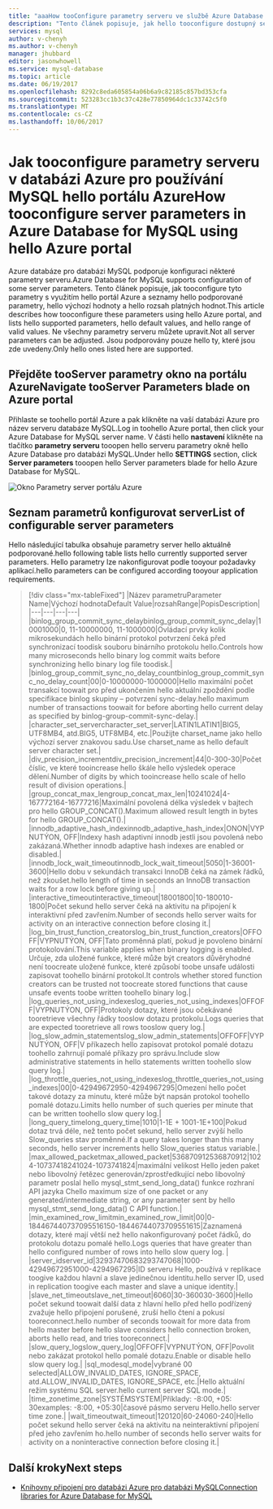 ```yaml
---
title: "aaaHow tooConfigure parametry serveru ve službě Azure Database pro databázi MySQL | Microsoft Docs"
description: "Tento článek popisuje, jak hello tooconfigure dostupný server pro parametry v Azure databázi MySQL pomocí portálu Azure."
services: mysql
author: v-chenyh
ms.author: v-chenyh
manager: jhubbard
editor: jasonwhowell
ms.service: mysql-database
ms.topic: article
ms.date: 06/19/2017
ms.openlocfilehash: 8292c8eda605854a06b6a9c82185c857bd353cfa
ms.sourcegitcommit: 523283cc1b3c37c428e77850964dc1c33742c5f0
ms.translationtype: MT
ms.contentlocale: cs-CZ
ms.lasthandoff: 10/06/2017
---
```

# <a name="how-tooconfigure-server-parameters-in-azure-database-for-mysql-using-hello-azure-portal"></a><span data-ttu-id="c54db-103">Jak tooconfigure parametry serveru v databázi Azure pro používání MySQL hello portálu Azure</span><span class="sxs-lookup"><span data-stu-id="c54db-103">How tooconfigure server parameters in Azure Database for MySQL using hello Azure portal</span></span>

<span data-ttu-id="c54db-104">Azure databáze pro databázi MySQL podporuje konfiguraci některé parametry serveru.</span><span class="sxs-lookup"><span data-stu-id="c54db-104">Azure Database for MySQL supports configuration of some server parameters.</span></span> <span data-ttu-id="c54db-105">Tento článek popisuje, jak tooconfigure tyto parametry s využitím hello portál Azure a seznamy hello podporované parametry, hello výchozí hodnoty a hello rozsah platných hodnot.</span><span class="sxs-lookup"><span data-stu-id="c54db-105">This article describes how tooconfigure these parameters using hello Azure portal, and lists hello supported parameters, hello default values, and hello range of valid values.</span></span> <span data-ttu-id="c54db-106">Ne všechny parametry serveru můžete upravit.</span><span class="sxs-lookup"><span data-stu-id="c54db-106">Not all server parameters can be adjusted.</span></span> <span data-ttu-id="c54db-107">Jsou podporovány pouze hello ty, které jsou zde uvedeny.</span><span class="sxs-lookup"><span data-stu-id="c54db-107">Only hello ones listed here are supported.</span></span>

## <a name="navigate-tooserver-parameters-blade-on-azure-portal"></a><span data-ttu-id="c54db-108">Přejděte tooServer parametry okno na portálu Azure</span><span class="sxs-lookup"><span data-stu-id="c54db-108">Navigate tooServer Parameters blade on Azure portal</span></span>

<span data-ttu-id="c54db-109">Přihlaste se toohello portál Azure a pak klikněte na vaší databázi Azure pro název serveru databáze MySQL.</span><span class="sxs-lookup"><span data-stu-id="c54db-109">Log in toohello Azure portal, then click your Azure Database for MySQL server name.</span></span> <span data-ttu-id="c54db-110">V části hello **nastavení** klikněte na tlačítko **parametry serveru** tooopen hello serveru parametry okně hello Azure Database pro databázi MySQL.</span><span class="sxs-lookup"><span data-stu-id="c54db-110">Under hello **SETTINGS** section, click **Server parameters** tooopen hello Server parameters blade for hello Azure Database for MySQL.</span></span>

![Okno Parametry server portálu Azure](./media/howto-server-parameters/auzre-portal-server-parameters.png)

## <a name="list-of-configurable-server-parameters"></a><span data-ttu-id="c54db-112">Seznam parametrů konfigurovat server</span><span class="sxs-lookup"><span data-stu-id="c54db-112">List of configurable server parameters</span></span>

<span data-ttu-id="c54db-113">Hello následující tabulka obsahuje parametry server hello aktuálně podporované.</span><span class="sxs-lookup"><span data-stu-id="c54db-113">hello following table lists hello currently supported server parameters.</span></span> <span data-ttu-id="c54db-114">Hello parametry lze nakonfigurovat podle tooyour požadavky aplikací.</span><span class="sxs-lookup"><span data-stu-id="c54db-114">hello parameters can be configured according tooyour application requirements.</span></span>

> [!div class="mx-tableFixed"]
|<span data-ttu-id="c54db-115">Název parametru</span><span class="sxs-lookup"><span data-stu-id="c54db-115">Parameter Name</span></span>|<span data-ttu-id="c54db-116">Výchozí hodnota</span><span class="sxs-lookup"><span data-stu-id="c54db-116">Default Value</span></span>|<span data-ttu-id="c54db-117">rozsah</span><span class="sxs-lookup"><span data-stu-id="c54db-117">Range</span></span>|<span data-ttu-id="c54db-118">Popis</span><span class="sxs-lookup"><span data-stu-id="c54db-118">Description</span></span>|
|---|---|---|---|
|<span data-ttu-id="c54db-119">binlog_group_commit_sync_delay</span><span class="sxs-lookup"><span data-stu-id="c54db-119">binlog_group_commit_sync_delay</span></span>|<span data-ttu-id="c54db-120">1000</span><span class="sxs-lookup"><span data-stu-id="c54db-120">1000</span></span>|<span data-ttu-id="c54db-121">0, 11-1000000</span><span class="sxs-lookup"><span data-stu-id="c54db-121">0, 11-1000000</span></span>|<span data-ttu-id="c54db-122">Ovládací prvky kolik mikrosekundách hello binární protokol potvrzení čeká před synchronizací toodisk souboru binárního protokolu hello.</span><span class="sxs-lookup"><span data-stu-id="c54db-122">Controls how many microseconds hello binary log commit waits before synchronizing hello binary log file toodisk.</span></span>|
|<span data-ttu-id="c54db-123">binlog_group_commit_sync_no_delay_count</span><span class="sxs-lookup"><span data-stu-id="c54db-123">binlog_group_commit_sync_no_delay_count</span></span>|<span data-ttu-id="c54db-124">0</span><span class="sxs-lookup"><span data-stu-id="c54db-124">0</span></span>|<span data-ttu-id="c54db-125">0-1000000</span><span class="sxs-lookup"><span data-stu-id="c54db-125">0-1000000</span></span>|<span data-ttu-id="c54db-126">Hello maximální počet transakcí toowait pro před ukončením hello aktuální zpoždění podle specifikace binlog skupiny – potvrzení sync-delay.</span><span class="sxs-lookup"><span data-stu-id="c54db-126">hello maximum number of transactions toowait for before aborting hello current delay as specified by binlog-group-commit-sync-delay.</span></span>|
|<span data-ttu-id="c54db-127">character_set_server</span><span class="sxs-lookup"><span data-stu-id="c54db-127">character_set_server</span></span>|<span data-ttu-id="c54db-128">LATIN1</span><span class="sxs-lookup"><span data-stu-id="c54db-128">LATIN1</span></span>|<span data-ttu-id="c54db-129">BIG5, UTF8MB4, atd.</span><span class="sxs-lookup"><span data-stu-id="c54db-129">BIG5, UTF8MB4, etc.</span></span>|<span data-ttu-id="c54db-130">Použijte charset_name jako hello výchozí server znakovou sadu.</span><span class="sxs-lookup"><span data-stu-id="c54db-130">Use charset_name as hello default server character set.</span></span>|
|<span data-ttu-id="c54db-131">div_precision_increment</span><span class="sxs-lookup"><span data-stu-id="c54db-131">div_precision_increment</span></span>|<span data-ttu-id="c54db-132">4</span><span class="sxs-lookup"><span data-stu-id="c54db-132">4</span></span>|<span data-ttu-id="c54db-133">0-30</span><span class="sxs-lookup"><span data-stu-id="c54db-133">0-30</span></span>|<span data-ttu-id="c54db-134">Počet číslic, ve které tooincrease hello škále hello výsledek operace dělení.</span><span class="sxs-lookup"><span data-stu-id="c54db-134">Number of digits by which tooincrease hello scale of hello result of division operations.</span></span>|
|<span data-ttu-id="c54db-135">group_concat_max_len</span><span class="sxs-lookup"><span data-stu-id="c54db-135">group_concat_max_len</span></span>|<span data-ttu-id="c54db-136">1024</span><span class="sxs-lookup"><span data-stu-id="c54db-136">1024</span></span>|<span data-ttu-id="c54db-137">4-16777216</span><span class="sxs-lookup"><span data-stu-id="c54db-137">4-16777216</span></span>|<span data-ttu-id="c54db-138">Maximální povolená délka výsledek v bajtech pro hello GROUP_CONCAT().</span><span class="sxs-lookup"><span data-stu-id="c54db-138">Maximum allowed result length in bytes for hello GROUP_CONCAT().</span></span>|
|<span data-ttu-id="c54db-139">innodb_adaptive_hash_index</span><span class="sxs-lookup"><span data-stu-id="c54db-139">innodb_adaptive_hash_index</span></span>|<span data-ttu-id="c54db-140">ON</span><span class="sxs-lookup"><span data-stu-id="c54db-140">ON</span></span>|<span data-ttu-id="c54db-141">VYPNUTÝ</span><span class="sxs-lookup"><span data-stu-id="c54db-141">ON, OFF</span></span>|<span data-ttu-id="c54db-142">Indexy hash adaptivní innodb jestli jsou povolená nebo zakázaná.</span><span class="sxs-lookup"><span data-stu-id="c54db-142">Whether innodb adaptive hash indexes are enabled or disabled.</span></span>|
|<span data-ttu-id="c54db-143">innodb_lock_wait_timeout</span><span class="sxs-lookup"><span data-stu-id="c54db-143">innodb_lock_wait_timeout</span></span>|<span data-ttu-id="c54db-144">50</span><span class="sxs-lookup"><span data-stu-id="c54db-144">50</span></span>|<span data-ttu-id="c54db-145">1-3600</span><span class="sxs-lookup"><span data-stu-id="c54db-145">1-3600</span></span>|<span data-ttu-id="c54db-146">Hello dobu v sekundách transakci InnoDB čeká na zámek řádků, než zkoušet.</span><span class="sxs-lookup"><span data-stu-id="c54db-146">hello length of time in seconds an InnoDB transaction waits for a row lock before giving up.</span></span>|
|<span data-ttu-id="c54db-147">interactive_timeout</span><span class="sxs-lookup"><span data-stu-id="c54db-147">interactive_timeout</span></span>|<span data-ttu-id="c54db-148">1800</span><span class="sxs-lookup"><span data-stu-id="c54db-148">1800</span></span>|<span data-ttu-id="c54db-149">10-1800</span><span class="sxs-lookup"><span data-stu-id="c54db-149">10-1800</span></span>|<span data-ttu-id="c54db-150">Počet sekund hello server čeká na aktivitu na připojení k interaktivní před zavřením.</span><span class="sxs-lookup"><span data-stu-id="c54db-150">Number of seconds hello server waits for activity on an interactive connection before closing it.</span></span>|
|<span data-ttu-id="c54db-151">log_bin_trust_function_creators</span><span class="sxs-lookup"><span data-stu-id="c54db-151">log_bin_trust_function_creators</span></span>|<span data-ttu-id="c54db-152">OFF</span><span class="sxs-lookup"><span data-stu-id="c54db-152">OFF</span></span>|<span data-ttu-id="c54db-153">VYPNUTÝ</span><span class="sxs-lookup"><span data-stu-id="c54db-153">ON, OFF</span></span>|<span data-ttu-id="c54db-154">Tato proměnná platí, pokud je povoleno binární protokolování.</span><span class="sxs-lookup"><span data-stu-id="c54db-154">This variable applies when binary logging is enabled.</span></span> <span data-ttu-id="c54db-155">Určuje, zda uložené funkce, které může být creators důvěryhodné není toocreate uložené funkce, které způsobí toobe unsafe události zapisovat toohello binární protokol.</span><span class="sxs-lookup"><span data-stu-id="c54db-155">It controls whether stored function creators can be trusted not toocreate stored functions that cause unsafe events toobe written toohello binary log.</span></span>|
|<span data-ttu-id="c54db-156">log_queries_not_using_indexes</span><span class="sxs-lookup"><span data-stu-id="c54db-156">log_queries_not_using_indexes</span></span>|<span data-ttu-id="c54db-157">OFF</span><span class="sxs-lookup"><span data-stu-id="c54db-157">OFF</span></span>|<span data-ttu-id="c54db-158">VYPNUTÝ</span><span class="sxs-lookup"><span data-stu-id="c54db-158">ON, OFF</span></span>|<span data-ttu-id="c54db-159">Protokoly dotazy, které jsou očekávané tooretrieve všechny řádky tooslow dotazu protokolu.</span><span class="sxs-lookup"><span data-stu-id="c54db-159">Logs queries that are expected tooretrieve all rows tooslow query log.</span></span>|
|<span data-ttu-id="c54db-160">log_slow_admin_statements</span><span class="sxs-lookup"><span data-stu-id="c54db-160">log_slow_admin_statements</span></span>|<span data-ttu-id="c54db-161">OFF</span><span class="sxs-lookup"><span data-stu-id="c54db-161">OFF</span></span>|<span data-ttu-id="c54db-162">VYPNUTÝ</span><span class="sxs-lookup"><span data-stu-id="c54db-162">ON, OFF</span></span>|<span data-ttu-id="c54db-163">V příkazech hello zapisovat protokol pomalé dotazu toohello zahrnují pomalé příkazy pro správu.</span><span class="sxs-lookup"><span data-stu-id="c54db-163">Include slow administrative statements in hello statements written toohello slow query log.</span></span>|
|<span data-ttu-id="c54db-164">log_throttle_queries_not_using_indexes</span><span class="sxs-lookup"><span data-stu-id="c54db-164">log_throttle_queries_not_using_indexes</span></span>|<span data-ttu-id="c54db-165">0</span><span class="sxs-lookup"><span data-stu-id="c54db-165">0</span></span>|<span data-ttu-id="c54db-166">0-4294967295</span><span class="sxs-lookup"><span data-stu-id="c54db-166">0-4294967295</span></span>|<span data-ttu-id="c54db-167">Omezení hello počet takové dotazy za minutu, které může být napsán protokol toohello pomalé dotazu.</span><span class="sxs-lookup"><span data-stu-id="c54db-167">Limits hello number of such queries per minute that can be written toohello slow query log.</span></span>|
|<span data-ttu-id="c54db-168">long_query_time</span><span class="sxs-lookup"><span data-stu-id="c54db-168">long_query_time</span></span>|<span data-ttu-id="c54db-169">10</span><span class="sxs-lookup"><span data-stu-id="c54db-169">10</span></span>|<span data-ttu-id="c54db-170">1-1E + 100</span><span class="sxs-lookup"><span data-stu-id="c54db-170">1-1E+100</span></span>|<span data-ttu-id="c54db-171">Pokud dotaz trvá déle, než tento počet sekund, hello server zvýší hello Slow_queries stav proměnné.</span><span class="sxs-lookup"><span data-stu-id="c54db-171">If a query takes longer than this many seconds, hello server increments hello Slow_queries status variable.</span></span>|
|<span data-ttu-id="c54db-172">max_allowed_packet</span><span class="sxs-lookup"><span data-stu-id="c54db-172">max_allowed_packet</span></span>|<span data-ttu-id="c54db-173">536870912</span><span class="sxs-lookup"><span data-stu-id="c54db-173">536870912</span></span>|<span data-ttu-id="c54db-174">1024-1073741824</span><span class="sxs-lookup"><span data-stu-id="c54db-174">1024-1073741824</span></span>|<span data-ttu-id="c54db-175">maximální velikost Hello jeden paket nebo libovolný řetězec generován/zprostředkující nebo libovolný parametr poslal hello mysql_stmt_send_long_data() funkce rozhraní API jazyka C</span><span class="sxs-lookup"><span data-stu-id="c54db-175">hello maximum size of one packet or any generated/intermediate string, or any parameter sent by hello mysql_stmt_send_long_data() C API function.</span></span>|
|<span data-ttu-id="c54db-176">min_examined_row_limit</span><span class="sxs-lookup"><span data-stu-id="c54db-176">min_examined_row_limit</span></span>|<span data-ttu-id="c54db-177">0</span><span class="sxs-lookup"><span data-stu-id="c54db-177">0</span></span>|<span data-ttu-id="c54db-178">0-18446744073709551615</span><span class="sxs-lookup"><span data-stu-id="c54db-178">0-18446744073709551615</span></span>|<span data-ttu-id="c54db-179">Zaznamená dotazy, které mají větší než hello nakonfigurovaný počet řádků, do protokolu dotazu pomalé hello.</span><span class="sxs-lookup"><span data-stu-id="c54db-179">Logs queries that have greater than hello configured number of rows into hello slow query log.</span></span> |
|<span data-ttu-id="c54db-180">server_id</span><span class="sxs-lookup"><span data-stu-id="c54db-180">server_id</span></span>|<span data-ttu-id="c54db-181">3293747068</span><span class="sxs-lookup"><span data-stu-id="c54db-181">3293747068</span></span>|<span data-ttu-id="c54db-182">1000-4294967295</span><span class="sxs-lookup"><span data-stu-id="c54db-182">1000-4294967295</span></span>|<span data-ttu-id="c54db-183">ID serveru Hello, používá v replikace toogive každou hlavní a slave jedinečnou identitu.</span><span class="sxs-lookup"><span data-stu-id="c54db-183">hello server ID, used in replication toogive each master and slave a unique identity.</span></span>|
|<span data-ttu-id="c54db-184">slave_net_timeout</span><span class="sxs-lookup"><span data-stu-id="c54db-184">slave_net_timeout</span></span>|<span data-ttu-id="c54db-185">60</span><span class="sxs-lookup"><span data-stu-id="c54db-185">60</span></span>|<span data-ttu-id="c54db-186">30-3600</span><span class="sxs-lookup"><span data-stu-id="c54db-186">30-3600</span></span>|<span data-ttu-id="c54db-187">Hello počet sekund toowait další data z hlavní hello před hello podřízený zvažuje hello připojení porušené, zruší hello čtení a pokusí tooreconnect.</span><span class="sxs-lookup"><span data-stu-id="c54db-187">hello number of seconds toowait for more data from hello master before hello slave considers hello connection broken, aborts hello read, and tries tooreconnect.</span></span>|
|<span data-ttu-id="c54db-188">slow_query_log</span><span class="sxs-lookup"><span data-stu-id="c54db-188">slow_query_log</span></span>|<span data-ttu-id="c54db-189">OFF</span><span class="sxs-lookup"><span data-stu-id="c54db-189">OFF</span></span>|<span data-ttu-id="c54db-190">VYPNUTÝ</span><span class="sxs-lookup"><span data-stu-id="c54db-190">ON, OFF</span></span>|<span data-ttu-id="c54db-191">Povolit nebo zakázat protokol hello pomalé dotazu.</span><span class="sxs-lookup"><span data-stu-id="c54db-191">Enable or disable hello slow query log.</span></span>|
|<span data-ttu-id="c54db-192">sql_mode</span><span class="sxs-lookup"><span data-stu-id="c54db-192">sql_mode</span></span>|<span data-ttu-id="c54db-193">vybrané 0</span><span class="sxs-lookup"><span data-stu-id="c54db-193">0 selected</span></span>|<span data-ttu-id="c54db-194">ALLOW_INVALID_DATES, IGNORE_SPACE, atd.</span><span class="sxs-lookup"><span data-stu-id="c54db-194">ALLOW_INVALID_DATES, IGNORE_SPACE, etc.</span></span>|<span data-ttu-id="c54db-195">Hello aktuální režim systému SQL server.</span><span class="sxs-lookup"><span data-stu-id="c54db-195">hello current server SQL mode.</span></span>|
|<span data-ttu-id="c54db-196">time_zone</span><span class="sxs-lookup"><span data-stu-id="c54db-196">time_zone</span></span>|<span data-ttu-id="c54db-197">SYSTÉM</span><span class="sxs-lookup"><span data-stu-id="c54db-197">SYSTEM</span></span>|<span data-ttu-id="c54db-198">Příklady: -8:00, +05: 30</span><span class="sxs-lookup"><span data-stu-id="c54db-198">examples: -8:00, +05:30</span></span>|<span data-ttu-id="c54db-199">časové pásmo serveru Hello.</span><span class="sxs-lookup"><span data-stu-id="c54db-199">hello server time zone.</span></span>|
|<span data-ttu-id="c54db-200">wait_timeout</span><span class="sxs-lookup"><span data-stu-id="c54db-200">wait_timeout</span></span>|<span data-ttu-id="c54db-201">120</span><span class="sxs-lookup"><span data-stu-id="c54db-201">120</span></span>|<span data-ttu-id="c54db-202">60-240</span><span class="sxs-lookup"><span data-stu-id="c54db-202">60-240</span></span>|<span data-ttu-id="c54db-203">Hello počet sekund hello server čeká na aktivitu na neinteraktivní připojení před jeho zavřením ho.</span><span class="sxs-lookup"><span data-stu-id="c54db-203">hello number of seconds hello server waits for activity on a noninteractive connection before closing it.</span></span>|

## <a name="next-steps"></a><span data-ttu-id="c54db-204">Další kroky</span><span class="sxs-lookup"><span data-stu-id="c54db-204">Next steps</span></span>
- [<span data-ttu-id="c54db-205">Knihovny připojení pro databázi Azure pro databázi MySQL</span><span class="sxs-lookup"><span data-stu-id="c54db-205">Connection libraries for Azure Database for MySQL</span></span>](concepts-connection-libraries.md)
